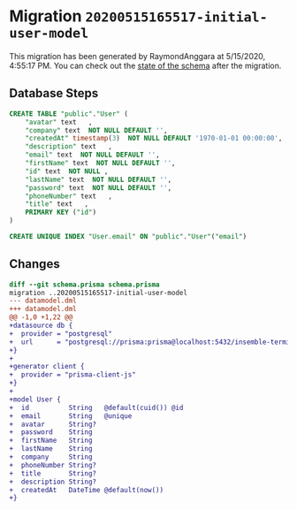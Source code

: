 # Migration `20200515165517-initial-user-model`

This migration has been generated by RaymondAnggara at 5/15/2020, 4:55:17 PM.
You can check out the [state of the schema](./schema.prisma) after the migration.

## Database Steps

```sql
CREATE TABLE "public"."User" (
    "avatar" text   ,
    "company" text  NOT NULL DEFAULT '',
    "createdAt" timestamp(3)  NOT NULL DEFAULT '1970-01-01 00:00:00',
    "description" text   ,
    "email" text  NOT NULL DEFAULT '',
    "firstName" text  NOT NULL DEFAULT '',
    "id" text  NOT NULL ,
    "lastName" text  NOT NULL DEFAULT '',
    "password" text  NOT NULL DEFAULT '',
    "phoneNumber" text   ,
    "title" text   ,
    PRIMARY KEY ("id")
) 

CREATE UNIQUE INDEX "User.email" ON "public"."User"("email")
```

## Changes

```diff
diff --git schema.prisma schema.prisma
migration ..20200515165517-initial-user-model
--- datamodel.dml
+++ datamodel.dml
@@ -1,0 +1,22 @@
+datasource db {
+  provider = "postgresql"
+  url      = "postgresql://prisma:prisma@localhost:5432/insemble-terminal?schema=public"
+}
+
+generator client {
+  provider = "prisma-client-js"
+}
+
+model User {
+  id          String   @default(cuid()) @id
+  email       String   @unique
+  avatar      String?
+  password    String
+  firstName   String
+  lastName    String
+  company     String
+  phoneNumber String?
+  title       String?
+  description String?
+  createdAt   DateTime @default(now())
+}
```


